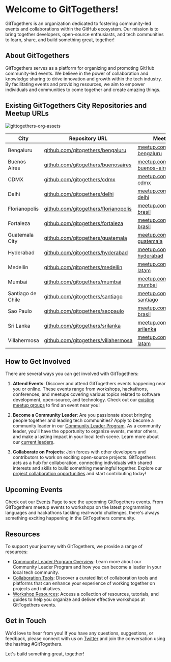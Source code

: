 # Welcome to GitTogethers!

GitTogethers is an organization dedicated to fostering community-led events and collaborations within the GitHub ecosystem. Our mission is to bring together developers, open-source enthusiasts, and tech communities to learn, share, and build something great, together!

## About GitTogethers

GitTogethers serves as a platform for organizing and promoting GitHub community-led events. We believe in the power of collaboration and knowledge sharing to drive innovation and growth within the tech industry. By facilitating events and providing resources, we aim to empower individuals and communities to come together and create amazing things.

## Existing GitTogethers City Repositories and Meetup URLs

![gittogethers-org-assets](https://github.com/user-attachments/assets/84aff3ca-5bef-4afe-a7fd-cf73249d9852)


| City | Repository URL | Meetup URL |
|------|----------------|------------|
| Bengaluru | [github.com/gitogethers/bengaluru](https://github.com/gitogethers/bengaluru) | [meetup.com/gittogether-bengaluru](https://www.meetup.com/gittogether-bengaluru) |
| Buenos Aires | [github.com/gitogethers/buenosaires](https://github.com/gitogethers/buenosaires) | [meetup.com/gittogether-buenos-aires](https://www.meetup.com/gittogether-buenos-aires) |
| CDMX | [github.com/gitogethers/cdmx](https://github.com/gitogethers/cdmx) | [meetup.com/gittogether-cdmx](https://www.meetup.com/gittogether-cdmx) |
| Delhi | [github.com/gitogethers/delhi](https://github.com/gitogethers/delhi) | [meetup.com/gittogether-delhi](https://www.meetup.com/gittogether-delhi) |
| Florianopolis | [github.com/gitogethers/florianopolis](https://github.com/gitogethers/florianopolis) | [meetup.com/gittogether-brasil](https://www.meetup.com/gittogether-brasil) |
| Fortaleza | [github.com/gitogethers/fortaleza](https://github.com/gitogethers/fortaleza) | [meetup.com/gittogether-brasil](https://www.meetup.com/gittogether-brasil) |
| Guatemala City | [github.com/gitogethers/guatemala](https://github.com/gitogethers/guatemala) | [meetup.com/gittogether-guatemala](https://www.meetup.com/gittogether-guatemala) |
| Hyderabad | [github.com/gitogethers/hyderabad](https://github.com/gitogethers/hyderabad) | [meetup.com/gittogether-hyderabad](https://www.meetup.com/gittogether-hyderabad) |
| Medellin | [github.com/gitogethers/medellin](https://github.com/gitogethers/medellin) | [meetup.com/gittogether-latam](https://www.meetup.com/gittogether-latam) |
| Mumbai | [github.com/gitogethers/mumbai](https://github.com/gitogethers/mumbai) | [meetup.com/gittogether-mumbai](https://www.meetup.com/gittogether-mumbai) |
| Santiago de Chile | [github.com/gitogethers/santiago](https://github.com/gitogethers/santiago) | [meetup.com/gittogether-santiago](https://www.meetup.com/gittogether-santiago) |
| Sao Paulo | [github.com/gitogethers/saopaulo](https://github.com/gitogethers/saopaulo) | [meetup.com/gittogether-brasil](https://www.meetup.com/gittogether-brasil) |
| Sri Lanka | [github.com/gitogethers/srilanka](https://github.com/gitogethers/srilanka) | [meetup.com/gittogether-srilanka](https://www.meetup.com/gittogether-srilanka) |
| Villahermosa | [github.com/gitogethers/villahermosa](https://github.com/gitogethers/villahermosa) | [meetup.com/gittogether-latam](https://www.meetup.com/gittogether-latam) |

## How to Get Involved

There are several ways you can get involved with GitTogethers:

1. **Attend Events**: Discover and attend GitTogethers events happening near you or online. These events range from workshops, hackathons, conferences, and meetups covering various topics related to software development, open-source, and technology. Check out our [existing meetup groups](https://meetup.com/github) to find an event near you!

2. **Become a Community Leader**: Are you passionate about bringing people together and leading tech communities? Apply to become a community leader in our [Community Leader Program](https://github.com/gittogethers/community-leaders). As a community leader, you'll have the opportunity to organize events, mentor others, and make a lasting impact in your local tech scene. Learn more about our [current leaders](https://github.com/gittogethers/community-leaders/blob/main/README.md).

3. **Collaborate on Projects**: Join forces with other developers and contributors to work on exciting open-source projects. GitTogethers acts as a hub for collaboration, connecting individuals with shared interests and skills to build something meaningful together. Explore our [project collaboration opportunities](https://github.com/gittogethers/projects) and start contributing today!

## Upcoming Events

Check out our [Events Page](https://www.meetup.com/pro/github-virtual-meetup/) to see the upcoming GitTogethers events. From GitTogethers meetup events to workshops on the latest programming languages and hackathons tackling real-world challenges, there's always something exciting happening in the GitTogethers community.

## Resources

To support your journey with GitTogethers, we provide a range of resources:

- [Community Leader Program Overview](https://github.com/gittogethers/community-leaders): Learn more about our Community Leader Program and how you can become a leader in your local tech community.
- [Collaboration Tools](https://github.com/gittogethers/collaboration-tools): Discover a curated list of collaboration tools and platforms that can enhance your experience of working together on projects and initiatives.
- [Workshop Resources](https://github.com/gittogethers/workshop-resources): Access a collection of resources, tutorials, and guides to help you organize and deliver effective workshops at GitTogethers events.

## Get in Touch

We'd love to hear from you! If you have any questions, suggestions, or feedback, please connect with us on [Twitter](https://twitter.com/githubcommunity) and join the conversation using the hashtag #GitTogethers.

Let's build something great, together!
